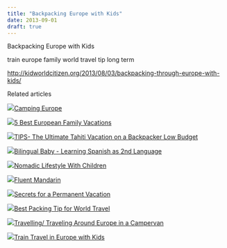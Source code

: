 ```yaml
---
title: "Backpacking Europe with Kids"
date: 2013-09-01
draft: true
---
```


Backpacking Europe with Kids  
  
  
  
  
  

<!--more--> train europe family world travel tip long term  
  
http://kidworldcitizen.org/2013/08/03/backpacking-through-europe-with-kids/  

Related articles

[![](http://i.zemanta.com/192987373_80_80.jpg)](http://soultravelers3new.local/2013/08/camping-europe.html)[Camping Europe](http://soultravelers3new.local/2013/08/camping-europe.html)

[![](http://i.zemanta.com/noimg_49_80_80.jpg)](http://soultravelers3new.local/2012/02/5-best-european-family-vacations.html)[5 Best European Family Vacations](http://soultravelers3new.local/2012/02/5-best-european-family-vacations.html)

[![](http://i.zemanta.com/110375595_80_80.jpg)](http://soultravelers3new.local/2012/09/the-ultimate-tahiti-vacation-on-a-backpacker-low-budget.html)[TIPS- The Ultimate Tahiti Vacation on a Backpacker Low Budget](http://soultravelers3new.local/2012/09/the-ultimate-tahiti-vacation-on-a-backpacker-low-budget.html)

[![](http://i.zemanta.com/187506935_80_80.jpg)](http://soultravelers3new.local/2013/07/bilingual-baby-learning-spanish-as-2nd-language.html)[Bilingual Baby - Learning Spanish as 2nd Language](http://soultravelers3new.local/2013/07/bilingual-baby-learning-spanish-as-2nd-language.html)

[![](http://i.zemanta.com/97268419_80_80.jpg)](http://soultravelers3new.local/2012/06/nomadic-lifestyle-with-children-.html)[Nomadic Lifestyle With Children](http://soultravelers3new.local/2012/06/nomadic-lifestyle-with-children-.html)

[![](http://i.zemanta.com/175476274_80_80.jpg)](http://soultravelers3new.local/2013/06/fluent-mandarin.html)[Fluent Mandarin](http://soultravelers3new.local/2013/06/fluent-mandarin.html)

[![](http://i.zemanta.com/197008054_80_80.jpg)](http://soultravelers3new.local/2013/08/secrets-for-a-permanent-vacation-travel-tips.html)[Secrets for a Permanent Vacation](http://soultravelers3new.local/2013/08/secrets-for-a-permanent-vacation-travel-tips.html)

[![](http://i.zemanta.com/109082688_80_80.jpg)](http://soultravelers3new.local/2012/08/best-packing-tip-for-world-travel.html)[Best Packing Tip for World Travel](http://soultravelers3new.local/2012/08/best-packing-tip-for-world-travel.html)

[![](http://i.zemanta.com/101284346_80_80.jpg)](http://soultravelers3new.local/2012/07/travelling-traveling-around-europe-in-a-campervan.html)[Travelling/ Traveling Around Europe in a Campervan](http://soultravelers3new.local/2012/07/travelling-traveling-around-europe-in-a-campervan.html)

[![](http://i.zemanta.com/172468718_80_80.jpg)](http://soultravelers3new.local/2013/05/train-travel-in-europe-with-kids.html)[Train Travel in Europe with Kids](http://soultravelers3new.local/2013/05/train-travel-in-europe-with-kids.html)
